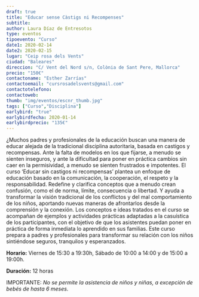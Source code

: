 ```yaml
---
draft: true
title: "Educar sense Càstigs ni Recompenses"
subtitle: 
author: Laura Díaz de Entresotos
type: eventos
tipoevento: "Curso"
date1: 2020-02-14
date2: 2020-02-15
lugar: "Ceip rosa dels Vents"
ciudad: "Baleares"
direccion: "C/ Vent del Nord s/n, Colònia de Sant Pere, Mallorca"
precio: "150€"
contactoname: "Esther Zarrías"
contactoemail: "cursrosadelsvents@gmail.com"
contactotelefono: 
contactoweb: 
thumb: "img/eventos/escnr_thumb.jpg"
tags: ["Curso","Disciplina"]
earlybird: "true"
earlybirdfecha: 2020-01-14
earlybirdprecio: "135€"
---
```

¿Muchos padres y profesionales de la educación buscan una manera de educar alejada de la tradicional disciplina autoritaria, basada en castigos y recompensas. Ante la falta de modelos en los que fijarse, a menudo se sienten inseguros, y ante la dificultad para poner en práctica cambios sin caer en la permisividad, a menudo se sienten frustrados e impotentes.
El curso ‘Educar sin castigos ni recompensas’ plantea un enfoque de educación basado en la comunicación, la cooperación, el respeto y la responsabilidad. Redefine y clarifica conceptos que a menudo crean confusión, como el de norma, límite, consecuencia o libertad. Y ayuda a transformar la visión tradicional de los conflictos y del mal comportamiento de los niños, aportando nuevas maneras de afrontarlos desde la comprensión y la conexión.
Los conceptos e ideas tratados en el curso se acompañan de ejemplos y actividades prácticas adaptadas a la casuística de los participantes, con el objetivo de que los asistentes puedan poner en práctica de forma inmediata lo aprendido en sus familias.
Este curso prepara a padres y profesionales para transformar su relación con los niños sintiéndose seguros, tranquilos y esperanzados.

**Horario:** Viernes de 15:30 a 19:30h, Sábado de 10:00 a 14:00 y de 15:00 a 19:00h. 

**Duración:** 12 horas

IMPORTANTE: *No se permite la asistencia de niños y niñas, a excepción de bebés de hasta 6 meses.*